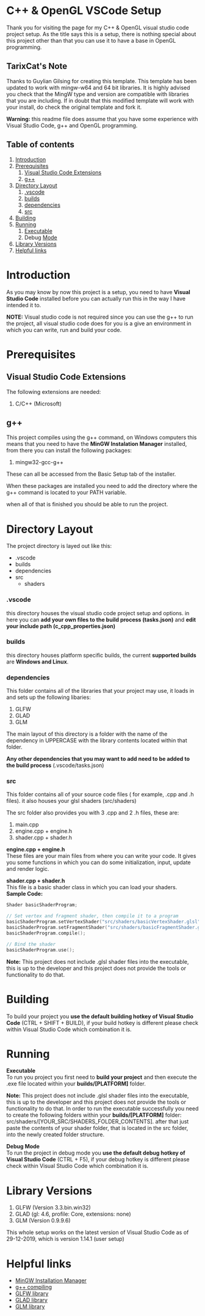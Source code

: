 # C++ & OpenGL VSCode Setup
Thank you for visiting the page for my C++ & OpenGL visual studio code project setup. As the title says this is a setup, there is nothing special about this project other than that you can use it to have a base in OpenGL programming.

## TarixCat's Note
Thanks to Guylian Gilsing for creating this template. This template has been updated to work with mingw-w64 and 64 bit libraries. It is highly advised you check that the MingW type and version are compatible with libraries that you are including. If in doubt that this modified template will work with your install, do check the original template and fork it.

**Warning:** this readme file does assume that you have some experience with Visual Studio Code, g++ and OpenGL programming.

## Table of contents
1. [Introduction](#introduction)
2. [Prerequisites](#prerequisites)
    1. [Visual Studio Code Extensions](#visual-studio-code-extensions)
    2. [g++](#g++)
3. [Directory Layout](#directory-layout)
    1. [.vscode](#.vscode)
    2. [builds](#builds)
    3. [dependencies](#dependencies)
    4. [src](#src)
4. [Building](#building)
5. [Running](#running)
    1. [Executable](#executable)
    2. Debug [Mode](#mode)
6. [Library Versions](#library-versions)
7. [Helpful links](#helpful-links)

# Introduction
As you may know by now this project is a setup, you need to have **Visual Studio Code** installed before you can actually run this in the way I have intended it to.

**NOTE:** Visual studio code is not required since you can use the g++ to run the project, all visual studio code does for you is a give an environment in which you can write, run and build your code.

# Prerequisites

## Visual Studio Code Extensions
The following extensions are needed:

1. C/C++ (Microsoft)

## g++
This project compiles using the g++ command, on Windows computers this means that you need to have the **MinGW Instalation Manager** installed, from there you can install the following packages:

1. mingw32-gcc-g++

These can all be accessed from the Basic Setup tab of the installer.

When these packages are installed you need to add the directory where the g++ command is located to your PATH variable.

when all of that is finished you should be able to run the project.

# Directory Layout
The project directory is layed out like this:

* .vscode
* builds
* dependencies
* src
    * shaders

### **.vscode**
this directory houses the visual studio code project setup and options. in here you can **add your own files to the build process (tasks.json)** and **edit your include path (c_cpp_properties.json)**

### **builds**
this directory houses platform specific builds, the current **supported builds** are **Windows and Linux**.

### **dependencies**
This folder contains all of the libraries that your project may use, it loads in and sets up the following libaries:

1. GLFW
2. GLAD
3. GLM

The main layout of this directory is a folder with the name of the dependency in UPPERCASE with the library contents located within that folder.

**Any other dependencies that you may want to add need to be added to the build process** (.vscode/tasks.json)

### **src**
This folder contains all of your source code files ( for example, .cpp and .h files). it also houses your glsl shaders (src/shaders)

The src folder also provides you with 3 .cpp and 2 .h files, these are:

1. main.cpp
2. engine.cpp + engine.h
3. shader.cpp + shader.h

**engine.cpp + engine.h**<br/>
These files are your main files from where you can write your code. It gives you some functions in which you can do some initialization, input, update and render logic.

**shader.cpp + shader.h**<br/>
This file is a basic shader class in which you can load your shaders.<br/>
**Sample Code:**
```cpp
Shader basicShaderProgram;

// Set vertex and fragment shader, then compile it to a program
basicShaderProgram.setVertexShader("src/shaders/basicVertexShader.glsl");
basicShaderProgram.setFragmentShader("src/shaders/basicFragmentShader.glsl");
basicShaderProgram.compile();

// Bind the shader
basicShaderProgram.use();
```
**Note:** This project does not include .glsl shader files into the executable, this is up to the developer and this project does not provide the tools or functionality to do that.

# Building
To build your project you **use the default building hotkey of Visual Studio Code** (CTRL + SHIFT + BUILD), if your build hotkey is different please check within Visual Studio Code which combination it is.

# Running

**Executable**<br/>
To run you project you first need to **build your project** and then execute the .exe file located within your **builds/[PLATFORM]** folder.

**Note:** This project does not include .glsl shader files into the executable, this is up to the developer and this project does not provide the tools or functionality to do that. In order to run the executable successfully you need to create the following folders within your **builds/[PLATFORM]** folder: src/shaders/[YOUR_SRC/SHADERS_FOLDER_CONTENTS]. after that just paste the contents of your shader folder, that is located in the src folder, into the newly created folder structure.

**Debug Mode**<br/>
To run the project in debug mode you **use the default debug hotkey of Visual Studio Code** (CTRL + F5), if your debug hotkey is different please check within Visual Studio Code which combination it is.

# Library Versions
1. GLFW (Version 3.3.bin.win32)
2. GLAD (gl: 4.6, profile: Core, extensions: none)
3. GLM (Version 0.9.9.6)

This whole setup works on the latest version of Visual Studio Code as of 29-12-2019, which is version 1.14.1 (user setup)

# Helpful links
* [MinGW Installation Manager](https://osdn.net/projects/mingw/releases/)
* [g++ compiling](https://www.cs.bu.edu/fac/gkollios/cs113/Usingg++.html)
* [GLFW library](https://osdn.net/projects/mingw/releases/)
* [GLAD library](https://glad.dav1d.de/)
* [GLM library](https://glm.g-truc.net/0.9.9/index.html)